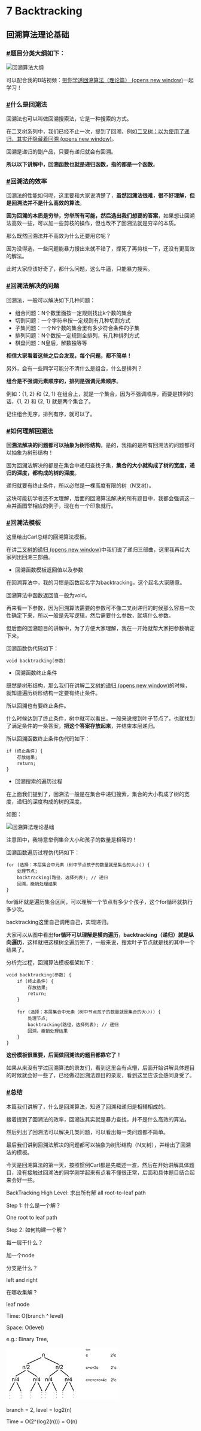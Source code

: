 # 7 Backtracking

## 回溯算法理论基础 <a href="#hui-su-suan-fa-li-lun-ji-chu" id="hui-su-suan-fa-li-lun-ji-chu"></a>

### [#](https://programmercarl.com/%E5%9B%9E%E6%BA%AF%E7%AE%97%E6%B3%95%E7%90%86%E8%AE%BA%E5%9F%BA%E7%A1%80.html#%E9%A2%98%E7%9B%AE%E5%88%86%E7%B1%BB%E5%A4%A7%E7%BA%B2%E5%A6%82%E4%B8%8B)题目分类大纲如下： <a href="#ti-mu-fen-lei-da-gang-ru-xia" id="ti-mu-fen-lei-da-gang-ru-xia"></a>

![回溯算法大纲](https://img-blog.csdnimg.cn/20210219192050666.png)

可以配合我的B站视频：[带你学透回溯算法（理论篇） (opens new window)](https://www.bilibili.com/video/BV1cy4y167mM/)一起学习！

### [#](https://programmercarl.com/%E5%9B%9E%E6%BA%AF%E7%AE%97%E6%B3%95%E7%90%86%E8%AE%BA%E5%9F%BA%E7%A1%80.html#%E4%BB%80%E4%B9%88%E6%98%AF%E5%9B%9E%E6%BA%AF%E6%B3%95)什么是回溯法 <a href="#shen-me-shi-hui-su-fa" id="shen-me-shi-hui-su-fa"></a>

回溯法也可以叫做回溯搜索法，它是一种搜索的方式。

在二叉树系列中，我们已经不止一次，提到了回溯，例如[二叉树：以为使用了递归，其实还隐藏着回溯 (opens new window)](https://programmercarl.com/%E4%BA%8C%E5%8F%89%E6%A0%91%E4%B8%AD%E9%80%92%E5%BD%92%E5%B8%A6%E7%9D%80%E5%9B%9E%E6%BA%AF.html)。

回溯是递归的副产品，只要有递归就会有回溯。

**所以以下讲解中，回溯函数也就是递归函数，指的都是一个函数**。

### [#](https://programmercarl.com/%E5%9B%9E%E6%BA%AF%E7%AE%97%E6%B3%95%E7%90%86%E8%AE%BA%E5%9F%BA%E7%A1%80.html#%E5%9B%9E%E6%BA%AF%E6%B3%95%E7%9A%84%E6%95%88%E7%8E%87)回溯法的效率 <a href="#hui-su-fa-de-xiao-lv" id="hui-su-fa-de-xiao-lv"></a>

回溯法的性能如何呢，这里要和大家说清楚了，**虽然回溯法很难，很不好理解，但是回溯法并不是什么高效的算法**。

**因为回溯的本质是穷举，穷举所有可能，然后选出我们想要的答案**，如果想让回溯法高效一些，可以加一些剪枝的操作，但也改不了回溯法就是穷举的本质。

那么既然回溯法并不高效为什么还要用它呢？

因为没得选，一些问题能暴力搜出来就不错了，撑死了再剪枝一下，还没有更高效的解法。

此时大家应该好奇了，都什么问题，这么牛逼，只能暴力搜索。

### [#](https://programmercarl.com/%E5%9B%9E%E6%BA%AF%E7%AE%97%E6%B3%95%E7%90%86%E8%AE%BA%E5%9F%BA%E7%A1%80.html#%E5%9B%9E%E6%BA%AF%E6%B3%95%E8%A7%A3%E5%86%B3%E7%9A%84%E9%97%AE%E9%A2%98)回溯法解决的问题 <a href="#hui-su-fa-jie-jue-de-wen-ti" id="hui-su-fa-jie-jue-de-wen-ti"></a>

回溯法，一般可以解决如下几种问题：

* 组合问题：N个数里面按一定规则找出k个数的集合
* 切割问题：一个字符串按一定规则有几种切割方式
* 子集问题：一个N个数的集合里有多少符合条件的子集
* 排列问题：N个数按一定规则全排列，有几种排列方式
* 棋盘问题：N皇后，解数独等等

**相信大家看着这些之后会发现，每个问题，都不简单！**

另外，会有一些同学可能分不清什么是组合，什么是排列？

**组合是不强调元素顺序的，排列是强调元素顺序**。

例如：{1, 2} 和 {2, 1} 在组合上，就是一个集合，因为不强调顺序，而要是排列的话，{1, 2} 和 {2, 1} 就是两个集合了。

记住组合无序，排列有序，就可以了。

### [#](https://programmercarl.com/%E5%9B%9E%E6%BA%AF%E7%AE%97%E6%B3%95%E7%90%86%E8%AE%BA%E5%9F%BA%E7%A1%80.html#%E5%A6%82%E4%BD%95%E7%90%86%E8%A7%A3%E5%9B%9E%E6%BA%AF%E6%B3%95)如何理解回溯法 <a href="#ru-he-li-jie-hui-su-fa" id="ru-he-li-jie-hui-su-fa"></a>

**回溯法解决的问题都可以抽象为树形结构**，是的，我指的是所有回溯法的问题都可以抽象为树形结构！

因为回溯法解决的都是在集合中递归查找子集，**集合的大小就构成了树的宽度，递归的深度，都构成的树的深度**。

递归就要有终止条件，所以必然是一棵高度有限的树（N叉树）。

这块可能初学者还不太理解，后面的回溯算法解决的所有题目中，我都会强调这一点并画图举相应的例子，现在有一个印象就行。

### [#](https://programmercarl.com/%E5%9B%9E%E6%BA%AF%E7%AE%97%E6%B3%95%E7%90%86%E8%AE%BA%E5%9F%BA%E7%A1%80.html#%E5%9B%9E%E6%BA%AF%E6%B3%95%E6%A8%A1%E6%9D%BF)回溯法模板 <a href="#hui-su-fa-mo-ban" id="hui-su-fa-mo-ban"></a>

这里给出Carl总结的回溯算法模板。

在讲[二叉树的递归 (opens new window)](https://programmercarl.com/%E4%BA%8C%E5%8F%89%E6%A0%91%E7%9A%84%E9%80%92%E5%BD%92%E9%81%8D%E5%8E%86.html)中我们说了递归三部曲，这里我再给大家列出回溯三部曲。

* 回溯函数模板返回值以及参数

在回溯算法中，我的习惯是函数起名字为backtracking，这个起名大家随意。

回溯算法中函数返回值一般为void。

再来看一下参数，因为回溯算法需要的参数可不像二叉树递归的时候那么容易一次性确定下来，所以一般是先写逻辑，然后需要什么参数，就填什么参数。

但后面的回溯题目的讲解中，为了方便大家理解，我在一开始就帮大家把参数确定下来。

回溯函数伪代码如下：

```
void backtracking(参数)
```

* 回溯函数终止条件

既然是树形结构，那么我们在讲解[二叉树的递归 (opens new window)](https://programmercarl.com/%E4%BA%8C%E5%8F%89%E6%A0%91%E7%9A%84%E9%80%92%E5%BD%92%E9%81%8D%E5%8E%86.html)的时候，就知道遍历树形结构一定要有终止条件。

所以回溯也有要终止条件。

什么时候达到了终止条件，树中就可以看出，一般来说搜到叶子节点了，也就找到了满足条件的一条答案，**把这个答案存放起来**，并结束本层递归。

所以回溯函数终止条件伪代码如下：

```
if (终止条件) {
    存放结果;
    return;
}
```

* 回溯搜索的遍历过程

在上面我们提到了，回溯法一般是在集合中递归搜索，集合的大小构成了树的宽度，递归的深度构成的树的深度。

如图：

![回溯算法理论基础](https://img-blog.csdnimg.cn/20210130173631174.png)

注意图中，我特意举例集合大小和孩子的数量是相等的！

回溯函数遍历过程伪代码如下：

```
for (选择：本层集合中元素（树中节点孩子的数量就是集合的大小）) {
    处理节点;
    backtracking(路径，选择列表); // 递归
    回溯，撤销处理结果
}
```

for循环就是遍历集合区间，可以理解一个节点有多少个孩子，这个for循环就执行多少次。

backtracking这里自己调用自己，实现递归。

大家可以从图中看出**for循环可以理解是横向遍历，backtracking（递归）就是纵向遍历**，这样就把这棵树全遍历完了，一般来说，搜索叶子节点就是找的其中一个结果了。

分析完过程，回溯算法模板框架如下：

```
void backtracking(参数) {
    if (终止条件) {
        存放结果;
        return;
    }

    for (选择：本层集合中元素（树中节点孩子的数量就是集合的大小）) {
        处理节点;
        backtracking(路径，选择列表); // 递归
        回溯，撤销处理结果
    }
}
```

**这份模板很重要，后面做回溯法的题目都靠它了！**

如果从来没有学过回溯算法的录友们，看到这里会有点懵，后面开始讲解具体题目的时候就会好一些了，已经做过回溯法题目的录友，看到这里应该会感同身受了。

### [#](https://programmercarl.com/%E5%9B%9E%E6%BA%AF%E7%AE%97%E6%B3%95%E7%90%86%E8%AE%BA%E5%9F%BA%E7%A1%80.html#%E6%80%BB%E7%BB%93)总结 <a href="#zong-jie" id="zong-jie"></a>

本篇我们讲解了，什么是回溯算法，知道了回溯和递归是相辅相成的。

接着提到了回溯法的效率，回溯法其实就是暴力查找，并不是什么高效的算法。

然后列出了回溯法可以解决几类问题，可以看出每一类问题都不简单。

最后我们讲到回溯法解决的问题都可以抽象为树形结构（N叉树），并给出了回溯法的模板。

今天是回溯算法的第一天，按照惯例Carl都是先概述一波，然后在开始讲解具体题目，没有接触过回溯法的同学刚学起来有点看不懂很正常，后面和具体题目结合起来会好一些。



BackTracking High Level: 求出所有解 all root-to-leaf path

&#x20;   Step 1: 什么是一个解？

&#x20;       One root to leaf path

&#x20;   Step 2: 如何构建一个解？

&#x20;       每一层干什么？

&#x20;           加一个node

&#x20;       分支是什么？

&#x20;           left and right

&#x20;       在哪收集解？

&#x20;           leaf node

&#x20;

Time: O(branch ^ level)

Space: O(level)

e.g.: Binary Tree,

![](<../.gitbook/assets/image (1).png>)

branch = 2, level = log2(n)

Time = O(2^(log2(n))) = O(n)&#x20;
